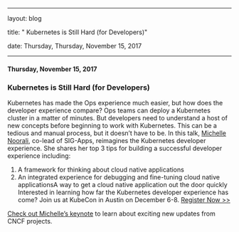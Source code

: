 ---

   layout: blog

   title:  " Kubernetes is Still Hard (for Developers)" 

   date:   Thursday,  Thursday, November 15, 2017 
 

   --- 
#### Thursday, November 15, 2017 
### Kubernetes is Still Hard (for Developers) 
  
Kubernetes has made the Ops experience much easier, but how does the developer experience compare? Ops teams can deploy a Kubernetes cluster in a matter of minutes. But developers need to understand a host of new concepts before beginning to work with Kubernetes. This can be a tedious and manual process, but it doesn’t have to be. In this talk, [Michelle Noorali](https://twitter.com/michellenoorali), co-lead of SIG-Apps, reimagines the Kubernetes developer experience. She shares her top 3 tips for building a successful developer experience including:  

1. A framework for thinking about cloud native applications
2. An integrated experience for debugging and fine-tuning cloud native applicationsA way to get a cloud native application out the door quickly
Interested in learning how far the Kubernetes developer experience has come? Join us at KubeCon in Austin on December 6-8.&nbsp;[Register Now \>\>](https://goo.gl/TK9ET3)
  
[Check out Michelle’s keynote](http://sched.co/CUCC) to learn about exciting new updates from CNCF projects.

